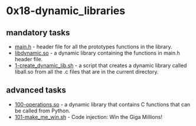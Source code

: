 # 0x18-dynamic_libraries

## mandatory tasks

* [main.h](https://github.com/j88moja-code/alx-low_level_programming/blob/main/0x18-dynamic_libraries/main.h) - header file for all the prototypes functions in the library.
* [libdynamic.so](https://github.com/j88moja-code/alx-low_level_programming/blob/main/0x18-dynamic_libraries/libdynamic.so) - a dynamic library containing the functions in main.h header file.
* [1-create_dynamic_lib.sh](https://github.com/j88moja-code/alx-low_level_programming/blob/main/0x18-dynamic_libraries/1-create_dynamic_lib.sh) - a script that creates a dynamic library called liball.so from all the .c files that are in the current directory.

## advanced tasks

* [100-operations.so](https://github.com/j88moja-code/alx-low_level_programming/blob/main/0x18-dynamic_libraries/100-operations.so) - a dynamic library that contains C functions that can be called from Python.
* [101-make_me_win.sh](https://github.com/j88moja-code/alx-low_level_programming/blob/main/0x18-dynamic_libraries/101-make_me_win.sh) - Code injection: Win the Giga Millions!
